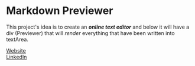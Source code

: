 # Markdown Previewer
This project's idea is to create an <b><i>online text editor</i></b> and below it will have a div (Previewer) that will <i>render</i> everything that have been written into textArea.

[Website](https://ikpc.github.io/) <br />
[LinkedIn](https://www.linkedin.com/in/pabllo-cristian-ferreira-de-lima-712b5224b/)
